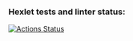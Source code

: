 ### Hexlet tests and linter status:
[![Actions Status](https://github.com/wleha1/frontend-project-46/actions/workflows/hexlet-check.yml/badge.svg)](https://github.com/wleha1/frontend-project-46/actions)